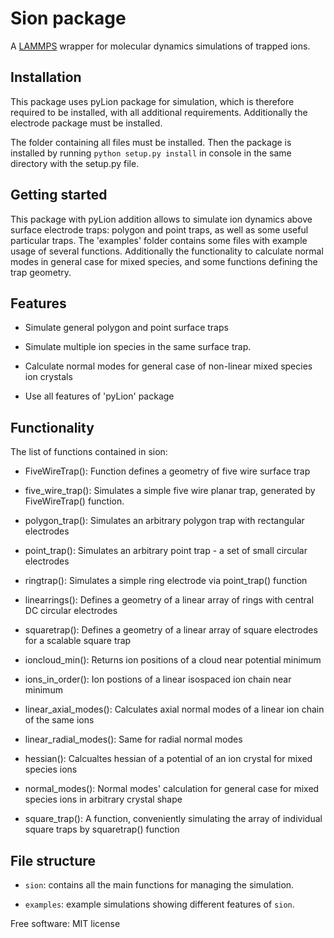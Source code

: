 
# Sion package

A [LAMMPS](http://lammps.sandia.gov/) wrapper for molecular dynamics simulations of trapped ions.

## Installation

This package uses pyLion package for simulation, which is therefore required to be installed, with all additional requirements. Additionally 
the electrode package must be installed. 

The folder containing all files must be installed. Then the package is installed by running <code>python setup.py install</code> in console in the 
same directory with the setup.py file.


## Getting started

This package with pyLion addition allows to simulate ion dynamics above surface electrode traps: polygon and point traps, as well as some 
useful particular traps. The 'examples' folder contains some files with example usage of several functions. Additionally the functionality to 
calculate normal modes in general case for mixed species, and some functions defining the trap geometry. 



## Features
*   Simulate general polygon and point surface traps

*   Simulate multiple ion species in the same surface trap.

*   Calculate normal modes for general case of non-linear mixed species ion crystals

*	Use all features of 'pyLion' package


## Functionality

The list of functions contained in sion:

*	FiveWireTrap():		Function defines a geometry of five wire surface trap

*	five_wire_trap():	Simulates a simple five wire planar trap, generated by FiveWireTrap() function.

*	polygon_trap(): 	Simulates an arbitrary polygon trap with rectangular electrodes

*	point_trap(): 	Simulates an arbitrary point trap - a set of small circular electrodes

*	ringtrap(): 	Simulates a simple ring electrode via point_trap() function

*	linearrings():	Defines a geometry of a linear array of rings with central DC circular electrodes

*	squaretrap(): 	Defines a geometry of a linear array of square electrodes for a scalable square trap

*	ioncloud_min():		Returns ion positions of a cloud near potential minimum

*	ions_in_order(): 	Ion postions of a linear isospaced ion chain near minimum 

*	linear_axial_modes(): 	Calculates axial normal modes of a linear ion chain of the same ions 

*	linear_radial_modes(): 	Same for radial normal modes

*	hessian(): 	Calcualtes hessian of a potential of an ion crystal for mixed species ions

*	normal_modes(): 	Normal modes' calculation for general case for mixed species ions in arbitrary crystal shape

*	square_trap(): 	  A function, conveniently simulating the array of individual square traps by squaretrap() function


## File structure

*  `sion`: contains all the main functions for managing the simulation.

*  `examples`: example simulations showing different features of `sion`.

Free software: MIT license
